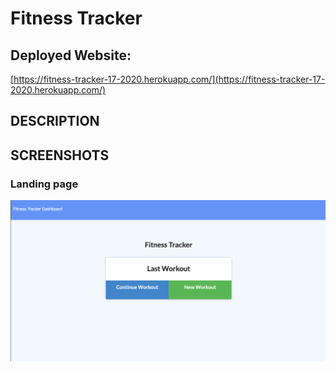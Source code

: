 # Fitness Tracker


## Deployed Website:
[https://fitness-tracker-17-2020.herokuapp.com/](https://fitness-tracker-17-2020.herokuapp.com/)

## DESCRIPTION

## SCREENSHOTS

### Landing page
![Landing Page](./img/startimg.png)




